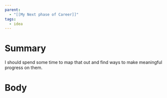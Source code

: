 ```yaml
---
parent:
  - "[[My Next phase of Career]]"
tags:
  - idea
---
```

# Summary 
I should spend some time to map that out and find ways to make meaningful progress on them.
# Body

